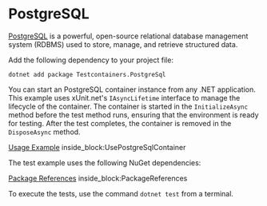 # PostgreSQL

[PostgreSQL](https://www.postgresql.org/) is a powerful, open-source relational database management system (RDBMS) used to store, manage, and retrieve structured data.

Add the following dependency to your project file:

```console title="NuGet"
dotnet add package Testcontainers.PostgreSql
```

You can start an PostgreSQL container instance from any .NET application. This example uses xUnit.net's `IAsyncLifetime` interface to manage the lifecycle of the container. The container is started in the `InitializeAsync` method before the test method runs, ensuring that the environment is ready for testing. After the test completes, the container is removed in the `DisposeAsync` method.

<!--codeinclude-->
[Usage Example](../../tests/Testcontainers.PostgreSql.Tests/PostgreSqlContainerTest.cs) inside_block:UsePostgreSqlContainer
<!--/codeinclude-->

The test example uses the following NuGet dependencies:

<!--codeinclude-->
[Package References](../../tests/Testcontainers.PostgreSql.Tests/Testcontainers.PostgreSql.Tests.csproj) inside_block:PackageReferences
<!--/codeinclude-->

To execute the tests, use the command `dotnet test` from a terminal.